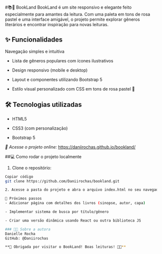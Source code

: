 #📚🌸 BookLand
BookLand é um site responsivo e elegante feito especialmente para amantes da leitura. Com uma paleta em tons de rosa pastel e uma interface amigável, o projeto permite explorar gêneros literários e encontrar inspiração para novas leituras.

## ✨ Funcionalidades
Navegação simples e intuitiva

- Lista de gêneros populares com ícones ilustrativos

- Design responsivo (mobile e desktop)

- Layout e componentes utilizando Bootstrap 5

- Estilo visual personalizado com CSS em tons de rosa pastel 💖

## 🛠 Tecnologias utilizadas
- HTML5

- CSS3 (com personalização)

- Bootstrap 5

*🚀 Acesse o projeto online:*
https://daniirochas.github.io/bookland/

##💻 Como rodar o projeto localmente

1. Clone o repositório:


```bash
Copiar código
git clone https://github.com/Daniirochas/bookland.git

2. Acesse a pasta do projeto e abra o arquivo index.html no seu navegador.

🔮 Próximos passos
- Adicionar página com detalhes dos livros (sinopse, autor, capa)

- Implementar sistema de busca por título/gênero

- Criar uma versão dinâmica usando React ou outra biblioteca JS

### 👩‍💻 Sobre a autora
Danielle Rocha
GitHub: @Daniirochas

**🌸 Obrigada por visitar o BookLand! Boas leituras! 📖✨**

